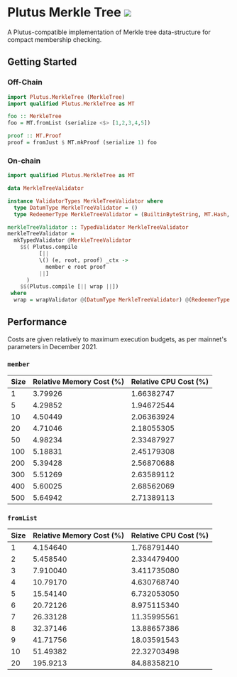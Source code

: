 # Plutus Merkle Tree [![](https://img.shields.io/badge/haddock-1.0.0-blue?style=for-the-badge&logo=haskell)](https://input-output-hk.github.io/hydra/head-protocol/haddock/plutus-merkle-tree/Plutus-MerkleTree.html)

A Plutus-compatible implementation of Merkle tree data-structure for compact membership checking. 

## Getting Started

### Off-Chain

```hs
import Plutus.MerkleTree (MerkleTree)
import qualified Plutus.MerkleTree as MT

foo :: MerkleTree 
foo = MT.fromList (serialize <$> [1,2,3,4,5])

proof :: MT.Proof 
proof = fromJust $ MT.mkProof (serialize 1) foo
```

### On-chain

```hs
import qualified Plutus.MerkleTree as MT

data MerkleTreeValidator

instance ValidatorTypes MerkleTreeValidator where
  type DatumType MerkleTreeValidator = ()
  type RedeemerType MerkleTreeValidator = (BuiltinByteString, MT.Hash, MT.Proof)

merkleTreeValidator :: TypedValidator MerkleTreeValidator
merkleTreeValidator =
  mkTypedValidator @MerkleTreeValidator
    $$( Plutus.compile
          [||
          \() (e, root, proof) _ctx ->
            member e root proof
          ||]
      )
    $$(Plutus.compile [|| wrap ||])
 where
  wrap = wrapValidator @(DatumType MerkleTreeValidator) @(RedeemerType MerkleTreeValidator)
```

## Performance

Costs are given relatively to maximum execution budgets, as per mainnet's parameters in December 2021.

### `member`

| Size | Relative Memory Cost (%) | Relative CPU Cost (%) |
| ---  | ---                      | ---                   |
| 1    | 3.79926                  | 1.66382747            |
| 5    | 4.29852                  | 1.94672544            |
| 10   | 4.50449                  | 2.06363924            |
| 20   | 4.71046                  | 2.18055305            |
| 50   | 4.98234                  | 2.33487927            |
| 100  | 5.18831                  | 2.45179308            |
| 200  | 5.39428                  | 2.56870688            |
| 300  | 5.51269                  | 2.63589112            |
| 400  | 5.60025                  | 2.68562069            |
| 500  | 5.64942                  | 2.71389113            |

### `fromList`

| Size | Relative Memory Cost (%) | Relative CPU Cost (%) |
| ---  | ---                      | ---                   |
| 1    | 4.154640                 | 1.768791440           |
| 2    | 5.458540                 | 2.334479400           |
| 3    | 7.910040                 | 3.411735080           |
| 4    | 10.79170                 | 4.630768740           |
| 5    | 15.54140                 | 6.732053050           |
| 6    | 20.72126                 | 8.975115340           |
| 7    | 26.33128                 | 11.35995561           |
| 8    | 32.37146                 | 13.88657386           |
| 9    | 41.71756                 | 18.03591543           |
| 10   | 51.49382                 | 22.32703498           |
| 20   | 195.9213                 | 84.88358210           |
